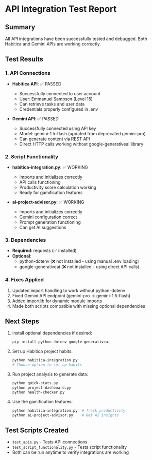 # API Integration Test Report

## Summary
All API integrations have been successfully tested and debugged. Both Habitica and Gemini APIs are working correctly.

## Test Results

### 1. API Connections
- **Habitica API**: ✅ PASSED
  - Successfully connected to user account
  - User: Emmanuel Sampson (Level 15)
  - Can retrieve tasks and user data
  - Credentials properly configured in .env

- **Gemini API**: ✅ PASSED
  - Successfully connected using API key
  - Model: gemini-1.5-flash (updated from deprecated gemini-pro)
  - Can generate content via REST API
  - Direct HTTP calls working without google-generativeai library

### 2. Script Functionality
- **habitica-integration.py**: ✅ WORKING
  - Imports and initializes correctly
  - API calls functioning
  - Productivity score calculation working
  - Ready for gamification features

- **ai-project-advisor.py**: ✅ WORKING
  - Imports and initializes correctly
  - Gemini configuration correct
  - Prompt generation functioning
  - Can get AI suggestions

### 3. Dependencies
- **Required**: requests (✅ installed)
- **Optional**: 
  - python-dotenv (❌ not installed - using manual .env loading)
  - google-generativeai (❌ not installed - using direct API calls)

### 4. Fixes Applied
1. Updated import handling to work without python-dotenv
2. Fixed Gemini API endpoint (gemini-pro → gemini-1.5-flash)
3. Added importlib for dynamic module imports
4. Made both scripts compatible with missing optional dependencies

## Next Steps
1. Install optional dependencies if desired:
   ```bash
   pip install python-dotenv google-generativeai
   ```

2. Set up Habitica project habits:
   ```bash
   python habitica-integration.py
   # Choose option to set up habits
   ```

3. Run project analysis to generate data:
   ```bash
   python quick-stats.py
   python project-dashboard.py
   python health-checker.py
   ```

4. Use the gamification features:
   ```bash
   python habitica-integration.py  # Track productivity
   python ai-project-advisor.py    # Get AI insights
   ```

## Test Scripts Created
- `test_apis.py` - Tests API connections
- `test_script_functionality.py` - Tests script functionality
- Both can be run anytime to verify integrations are working